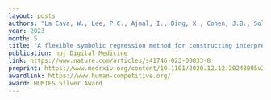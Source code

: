 ```yaml
---
layout: posts
authors: "La Cava, W., Lee, P.C., Ajmal, I., Ding, X., Cohen, J.B., Solanki, P., Moore, J.H., and Herman, D.S "
year: 2023
month: 5
title: "A flexible symbolic regression method for constructing interpretable clinical prediction models"
publication: npj Digital Medicine
link: https://www.nature.com/articles/s41746-023-00833-8
preprint: https://www.medrxiv.org/content/10.1101/2020.12.12.20248005v2
awardlink: https://www.human-competitive.org/
award: HUMIES Silver Award
---
```

